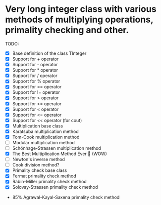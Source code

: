 # Very long integer class with various methods of multiplying operations, primality checking and other.

TODO:
* [X] Base definition of the class TInteger
* [X] Support for + operator
* [X] Support for - operator
* [X] Support for * operator
* [X] Support for / operator
* [X] Support for % operator
* [X] Support for == operator
* [X] Support for != operator
* [X] Support for > operator
* [X] Support for >= operator
* [X] Support for < operator
* [X] Support for <= operator
* [X] Support for << operator (for cout)
* [X] Multiplication base class
* [X] Karatsuba multiplication method
* [X] Tom-Cook multiplication method
* [ ] Modular multiplication method
* [ ] Schönhage-Strassen multiplication method
* [X] The Best Multiplication Method Ever 🤩 (WOW)
* [ ] Newton's inverse method
* [ ] Cook division method?
* [X] Primality check base class
* [X] Fermat primality check method
* [X] Rabin-Miller primality check method
* [X] Solovay-Strassen primality check method
* 85% Agrawal-Kayal-Saxena primality check method